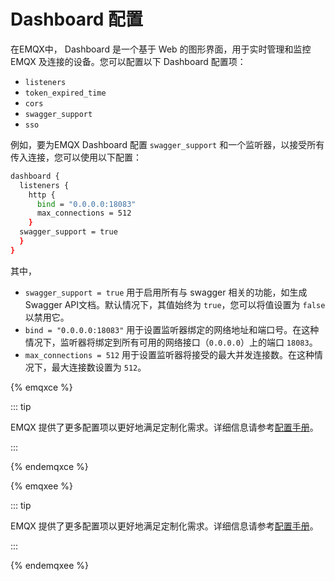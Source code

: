 # Dashboard 配置

在EMQX中， Dashboard 是一个基于 Web 的图形界面，用于实时管理和监控 EMQX 及连接的设备。您可以配置以下 Dashboard 配置项：

- `listeners`
- `token_expired_time`
- `cors`
- `swagger_support`
- `sso`

例如，要为EMQX Dashboard 配置 `swagger_support` 和一个监听器，以接受所有传入连接，您可以使用以下配置：

```bash
dashboard {
  listeners {
    http {
      bind = "0.0.0.0:18083"
      max_connections = 512
    }
  swagger_support = true
  }
}
```

其中，

- `swagger_support = true` 用于启用所有与 swagger 相关的功能，如生成Swagger API文档。默认情况下，其值始终为 `true`，您可以将值设置为 `false` 以禁用它。
- `bind = "0.0.0.0:18083"` 用于设置监听器绑定的网络地址和端口号。在这种情况下，监听器将绑定到所有可用的网络接口（`0.0.0.0`）上的端口 `18083`。
- `max_connections = 512` 用于设置监听器将接受的最大并发连接数。在这种情况下，最大连接数设置为 `512`。

{% emqxce %}

::: tip

EMQX 提供了更多配置项以更好地满足定制化需求。详细信息请参考[配置手册](https://www.emqx.io/docs/zh/v@CE_VERSION@/hocon/)。

:::

{% endemqxce %}

{% emqxee %}

::: tip

EMQX 提供了更多配置项以更好地满足定制化需求。详细信息请参考[配置手册](https://docs.emqx.com/zh/enterprise/v@EE_VERSION@/hocon/)。

:::

{% endemqxee %}
